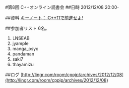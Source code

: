 #第8回 C++オンライン読書会
##日時
2012/12/08 20:00-


##資料
[キーノート： C++11で前進せよ!](/cppnow/2012.md#moving-forward)


##参加者リスト
6名。

1. LNSEAB
2. jyample
3. manga_osyo
4. pandaman
5. saki7
6. thayamizu

##ログ
[http://lingr.com/room/cppjp/archives/2012/12/08](http://lingr.com/room/cppjp/archives/2012/12/08)


